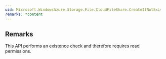 ```yaml
---  
uid: Microsoft.WindowsAzure.Storage.File.CloudFileShare.CreateIfNotExistsAsync  
remarks: *content  
---  
```

  
## Remarks  
 This API performs an existence check and therefore requires read permissions.